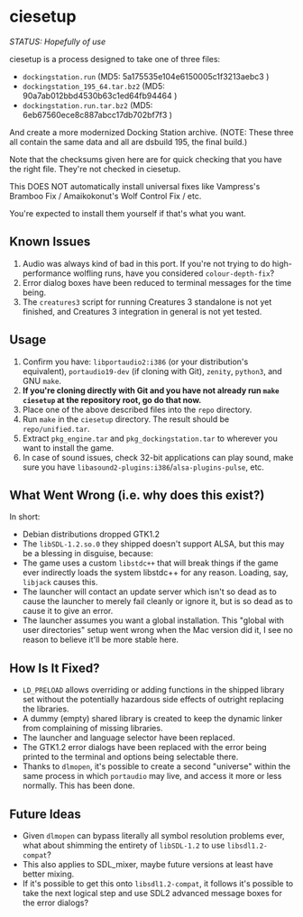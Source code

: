 # ciesetup

*STATUS: Hopefully of use*

ciesetup is a process designed to take one of three files:

+ `dockingstation.run` (MD5: 5a175535e104e6150005c1f3213aebc3 )
+ `dockingstation_195_64.tar.bz2` (MD5: 90a7ab012bbd4530b63c1ed64fb94464 )
+ `dockingstation.run.tar.bz2` (MD5: 6eb67560ece8c887abcc17db702bf7f3 )

And create a more modernized Docking Station archive. (NOTE: These three all contain the same data and all are dsbuild 195, the final build.)

Note that the checksums given here are for quick checking that you have the right file. They're not checked in ciesetup.

This DOES NOT automatically install universal fixes like Vampress's Bramboo Fix / Amaikokonut's Wolf Control Fix / etc.

You're expected to install them yourself if that's what you want.

## Known Issues

1. Audio was always kind of bad in this port. If you're not trying to do high-performance wolfling runs, have you considered `colour-depth-fix`?
2. Error dialog boxes have been reduced to terminal messages for the time being.
3. The `creatures3` script for running Creatures 3 standalone is not yet finished, and Creatures 3 integration in general is not yet tested.

## Usage

1. Confirm you have: `libportaudio2:i386` (or your distribution's equivalent), `portaudio19-dev` (if cloning with Git), `zenity`, `python3`, and GNU `make`.
2. **If you're cloning directly with Git and you have not already run `make ciesetup` at the repository root, go do that now.**
3. Place one of the above described files into the `repo` directory.
4. Run `make` in the `ciesetup` directory. The result should be `repo/unified.tar`.
5. Extract `pkg_engine.tar` and `pkg_dockingstation.tar` to wherever you want to install the game.
6. In case of sound issues, check 32-bit applications can play sound, make sure you have `libasound2-plugins:i386`/`alsa-plugins-pulse`, etc.

## What Went Wrong (i.e. why does this exist?)

In short:

+ Debian distributions dropped GTK1.2
+ The `libSDL-1.2.so.0` they shipped doesn't support ALSA, but this may be a blessing in disguise, because:
+ The game uses a custom `libstdc++` that will break things if the game ever indirectly loads the system libstdc++ for any reason. Loading, say, `libjack` causes this.
+ The launcher will contact an update server which isn't so dead as to cause the launcher to merely fail cleanly or ignore it, but is so dead as to cause it to give an error.
+ The launcher assumes you want a global installation. This "global with user directories" setup went wrong when the Mac version did it, I see no reason to believe it'll be more stable here.

## How Is It Fixed?

+ `LD_PRELOAD` allows overriding or adding functions in the shipped library set without the potentially hazardous side effects of outright replacing the libraries.
+ A dummy (empty) shared library is created to keep the dynamic linker from complaining of missing libraries.
+ The launcher and language selector have been replaced.
+ The GTK1.2 error dialogs have been replaced with the error being printed to the terminal and options being selectable there.
+ Thanks to `dlmopen`, it's possible to create a second "universe" within the same process in which `portaudio` may live, and access it more or less normally. This has been done.

## Future Ideas

+ Given `dlmopen` can bypass literally all symbol resolution problems ever, what about shimming the entirety of `libSDL-1.2` to use `libsdl1.2-compat`?
+ This also applies to SDL_mixer, maybe future versions at least have better mixing.
+ If it's possible to get this onto `libsdl1.2-compat`, it follows it's possible to take the next logical step and use SDL2 advanced message boxes for the error dialogs?

